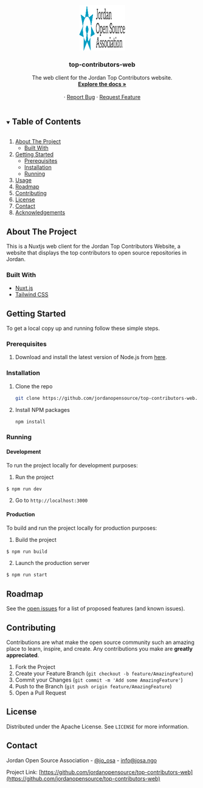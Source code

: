 <!-- PROJECT LOGO -->
<br />
<p align="center">
  <a href="https://github.com/jordanopensource/top-contributors-web">
    <img src=".github/images/logo.svg" alt="Logo" width="120" height="120">
  </a>

  <h3 align="center">top-contributors-web</h3>
  <p align="center">
     The web client for the Jordan Top Contributors website.
    <br />
    <a href="https://github.com/jordanopensource/top-contributors-web"><strong>Explore the docs »</strong></a>
    <br />
    <br />
    <!-- <a href="https://josa.ngo">Visit the Portal</a> -->
    ·
    <a href="https://github.com/jordanopensource/top-contributors-web/issues">Report Bug</a>
    ·
    <a href="https://github.com/jordanopensource/top-contributors-web/issues">Request Feature</a>
  </p>
</p>
<!-- TABLE OF CONTENTS -->
<details open="open">
  <summary><h2 style="display: inline-block">Table of Contents</h2></summary>
  <ol>
    <li>
      <a href="#about-the-project">About The Project</a>
      <ul>
        <li><a href="#built-with">Built With</a></li>
      </ul>
    </li>
    <li>
      <a href="#getting-started">Getting Started</a>
      <ul>
        <li><a href="#prerequisites">Prerequisites</a></li>
        <li><a href="#installation">Installation</a></li>
        <li><a href="#running">Running</a></li>
      </ul>
    </li>
    <li><a href="#usage">Usage</a></li>
    <li><a href="#roadmap">Roadmap</a></li>
    <li><a href="#contributing">Contributing</a></li>
    <li><a href="#license">License</a></li>
    <li><a href="#contact">Contact</a></li>
    <li><a href="#acknowledgements">Acknowledgements</a></li>
  </ol>
</details>

<!-- ABOUT THE PROJECT -->

## About The Project

This is a Nuxtjs web client for the Jordan Top Contributors Website, a website that displays the top contributors to open source repositories in Jordan.

### Built With

- [Nuxt.js](https://nuxtjs.org)
- [Tailwind CSS](https://tailwindcss.com/)

<!-- GETTING STARTED -->

## Getting Started

To get a local copy up and running follow these simple steps.

### Prerequisites

1. Download and install the latest version of Node.js from [here](https://nodejs.org/en/download/).

### Installation

1. Clone the repo
   ```sh
   git clone https://github.com/jordanopensource/top-contributors-web.git
   ```
2. Install NPM packages
   ```sh
   npm install
   ```

### Running

#### Development

To run the project locally for development purposes:

1. Run the project

```sh
$ npm run dev
```

2. Go to `http://localhost:3000`

#### Production

To build and run the project locally for production purposes:

1. Build the project

```sh
$ npm run build
```

2. Launch the production server

```sh
$ npm run start
```

<!-- ROADMAP -->

## Roadmap

See the [open issues](https://github.com/jordanopensource/top-contributors-web/issues) for a list of proposed features (and known issues).

<!-- CONTRIBUTING -->

## Contributing

Contributions are what make the open source community such an amazing place to learn, inspire, and create. Any contributions you make are **greatly appreciated**.

1. Fork the Project
2. Create your Feature Branch (`git checkout -b feature/AmazingFeature`)
3. Commit your Changes (`git commit -m 'Add some AmazingFeature'`)
4. Push to the Branch (`git push origin feature/AmazingFeature`)
5. Open a Pull Request

<!-- LICENSE -->

## License

Distributed under the Apache License. See `LICENSE` for more information.

<!-- CONTACT -->

## Contact

Jordan Open Source Association - [@jo_osa](https://twitter.com/@jo_osa) - info@josa.ngo

Project Link: [https://github.com/jordanopensource/top-contributors-web](https://github.com/jordanopensource/top-contributors-web)
